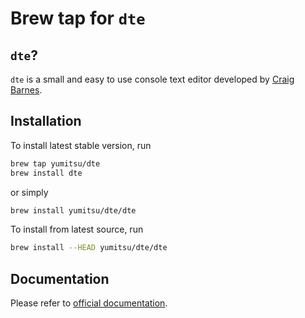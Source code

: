 Brew tap for `dte`
==================

## `dte`?
`dte` is a small and easy to use console text editor developed by [Craig Barnes](https://github.com/craigbarnes).

## Installation
To install latest stable version, run
```bash
brew tap yumitsu/dte
brew install dte
```
or simply
```bash
brew install yumitsu/dte/dte
```

To install from latest source, run
```bash
brew install --HEAD yumitsu/dte/dte
```

## Documentation
Please refer to [official documentation](https://craigbarnes.gitlab.io/dte/#documentation).
